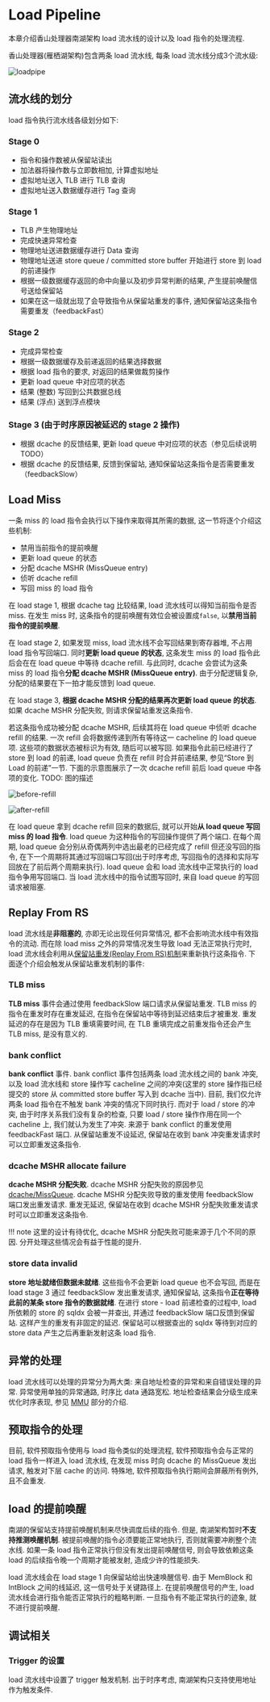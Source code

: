 # Load Pipeline

本章介绍香山处理器南湖架构 load 流水线的设计以及 load 指令的处理流程.

香山处理器(雁栖湖架构)包含两条 load 流水线, 每条 load 流水线分成3个流水级:

![loadpipe](../../figs/memblock/load-pipeline.png)  

## 流水线的划分

load 指令执行流水线各级划分如下:

### Stage 0

* 指令和操作数被从保留站读出
* 加法器将操作数与立即数相加, 计算虚拟地址
* 虚拟地址送入 TLB 进行 TLB 查询
* 虚拟地址送入数据缓存进行 Tag 查询

### Stage 1

* TLB 产生物理地址
* 完成快速异常检查
* 物理地址送进数据缓存进行 Data 查询
* 物理地址送进 store queue / committed store buffer 开始进行 store 到 load 的前递操作
* 根据一级数据缓存返回的命中向量以及初步异常判断的结果, 产生提前唤醒信号送给保留站
* 如果在这一级就出现了会导致指令从保留站重发的事件, 通知保留站这条指令需要重发（feedbackFast）

### Stage 2

* 完成异常检查
* 根据一级数据缓存及前递返回的结果选择数据
* 根据 load 指令的要求, 对返回的结果做裁剪操作
* 更新 load queue 中对应项的状态
* 结果 (整数) 写回到公共数据总线
* 结果 (浮点) 送到浮点模块

### Stage 3 (由于时序原因被延迟的 stage 2 操作)

* 根据 dcache 的反馈结果, 更新 load queue 中对应项的状态（参见后续说明TODO）
* 根据 dcache 的反馈结果, 反馈到保留站, 通知保留站这条指令是否需要重发（feedbackSlow）

## Load Miss

一条 miss 的 load 指令会执行以下操作来取得其所需的数据, 这一节将逐个介绍这些机制:

* 禁用当前指令的提前唤醒
* 更新 load queue 的状态
* 分配 dcache MSHR (MissQueue entry)
* 侦听 dcache refill
* 写回 miss 的 load 指令

在 load stage 1, 根据 dcache tag 比较结果, load 流水线可以得知当前指令是否 miss. 在发生 miss 时, 这条指令的提前唤醒有效位会被设置成`false`, 以**禁用当前指令的提前唤醒**.

在 load stage 2, 如果发现 miss, load 流水线不会写回结果到寄存器堆, 不占用 load 指令写回端口. 同时**更新 load queue 的状态**, 这条发生 miss 的 load 指令此后会在在 load queue 中等待 dcache refill. 与此同时, dcache 会尝试为这条 miss 的 load 指令**分配 dcache MSHR (MissQueue entry)**. 由于分配逻辑复杂, 分配的结果要在下一拍才能反馈到 load queue.

在 load stage 3, **根据 dcache MSHR 分配的结果再次更新 load queue 的状态**. 如果 dcache MSHR 分配失败, 则请求保留站重发这条指令.

若这条指令成功被分配 dcache MSHR, 后续其将在 load queue 中侦听 dcache refill 的结果. 一次 refill 会将数据传递到所有等待这一 cacheline 的 load queue 项. 这些项的数据状态被标识为有效, 随后可以被写回. 如果指令此前已经进行了 store 到 load 的前递, load queue 负责在 refill 时合并前递结果, 参见“Store 到 Load 的前递”一节. 下面的示意图展示了一次 dcache refill 前后 load queue 中各项的变化. TODO: 图的描述

![before-refill](../../figs/memblock/before-refill.png)  

![after-refill](../../figs/memblock/after-refill.png)  

在 load queue 拿到 dcache refill 回来的数据后, 就可以开始**从 load queue 写回 miss 的 load 指令**. load queue 为这种指令的写回操作提供了两个端口. 在每个周期, load queue 会分别从奇偶两列中选出最老的已经完成了 refill 但还没写回的指令, 在下一个周期将其通过写回端口写回(出于时序考虑, 写回指令的选择和实际写回放在了前后两个周期来执行). load queue 会和 load 流水线中正常执行的 load 指令争用写回端口. 当 load 流水线中的指令试图写回时, 来自 load queue 的写回请求被阻塞.

## Replay From RS

load 流水线是**非阻塞的**, 亦即无论出现任何异常情况, 都不会影响流水线中有效指令的流动. 而在除 load miss 之外的异常情况发生导致 load 无法正常执行完时, load 流水线会利用从[保留站重发(Replay From RS)机制](../mechanism.md#Replay-From-RS)来重新执行这条指令. 下面逐个介绍会触发从保留站重发机制的事件:

### TLB miss

**TLB miss** 事件会通过使用 feedbackSlow 端口请求从保留站重发. TLB miss 的指令在重发时存在重发延迟, 在指令在保留站中等待到延迟结束后才被重发. 重发延迟的存在是因为 TLB 重填需要时间, 在 TLB 重填完成之前重发指令还会产生 TLB miss, 是没有意义的.

### bank conflict

**bank conflict** 事件. bank conflict 事件包括两条 load 流水线之间的 bank 冲突, 以及 load 流水线和 store 操作写 cacheline 之间的冲突(这里的 store 操作指已经提交的 store 从 committed store buffer 写入到 dcache 当中). 目前, 我们仅允许两条 load 指令在不触发 bank 冲突的情况下同时执行. 而对于 load / store 的冲突, 由于时序关系我们没有复杂的检查, 只要 load / store 操作作用在同一个 cacheline 上, 我们就认为发生了冲突. 来源于 bank conflict 的重发使用 feedbackFast 端口. 从保留站重发不设延迟, 保留站在收到 bank 冲突重发请求时可以立即重发这条指令. 

### dcache MSHR allocate failure 

**dcache MSHR 分配失败**. dcache MSHR 分配失败的原因参见 [dcache/MissQueue](../dcache/miss_queue.md). dcache MSHR 分配失败导致的重发使用 feedbackSlow 端口发出重发请求. 重发无延迟, 保留站在收到 dcache MSHR 分配失败重发请求时可以立即重发这条指令. 

!!! note
    这里的设计有待优化, dcache MSHR 分配失败可能来源于几个不同的原因. 分开处理这些情况会有益于性能的提升.

### store data invalid

**store 地址就绪但数据未就绪**. 这些指令不会更新 load queue 也不会写回, 而是在 load stage 3 通过 feedbackSlow 发出重发请求, 通知保留站, 这条指令**正在等待此前的某条 store 指令的数据就绪**. 在进行 store - load 前递检查的过程中, load 所依赖的 store 的 sqIdx 会被一并查出, 并通过 feedbackSlow 端口反馈到保留站. 这样产生的重发有非固定的延迟. 保留站可以根据查出的 sqIdx 等待到对应的 store data 产生之后再重新发射这条 load 指令. 

## 异常的处理

load 流水线可以处理的异常分为两大类: 来自地址检查的异常和来自错误处理的异常. 异常使用单独的异常通路, 时序比 data 通路宽松. 地址检查结果会分级生成来优化时序表现, 参见 [MMU](../mmu/mmu.md) 部分的介绍. 

## 预取指令的处理

目前, 软件预取指令使用与 load 指令类似的处理流程, 软件预取指令会与正常的 load 指令一样进入 load 流水线, 在发现 miss 时向 dcache 的 MissQueue 发出请求, 触发对下层 cache 的访问. 特殊地, 软件预取指令执行期间会屏蔽所有例外, 且不会重发.

## load 的提前唤醒

南湖的保留站支持提前唤醒机制来尽快调度后续的指令. 但是, 南湖架构暂时**不支持推测唤醒机制**. 被提前唤醒的指令必须要能正常地执行, 否则就需要冲刷整个流水线. 如果一条 load 指令正常执行但没有发出提前唤醒信号, 则会导致依赖这条 load 的后续指令晚一个周期才能被发射, 造成少许的性能损失.

load 流水线会在 load stage 1 向保留站给出快速唤醒信号. 由于 MemBlock 和 IntBlock 之间的线延迟, 这一信号处于关键路径上. 在提前唤醒信号的产生, load 流水线会进行指令能否正常执行的粗略判断. 一旦指令有不能正常执行的迹象, 就不进行提前唤醒.

## 调试相关

### Trigger 的设置

load 流水线中设置了 trigger 触发机制. 出于时序考虑, 南湖架构只支持使用地址作为触发条件. 

